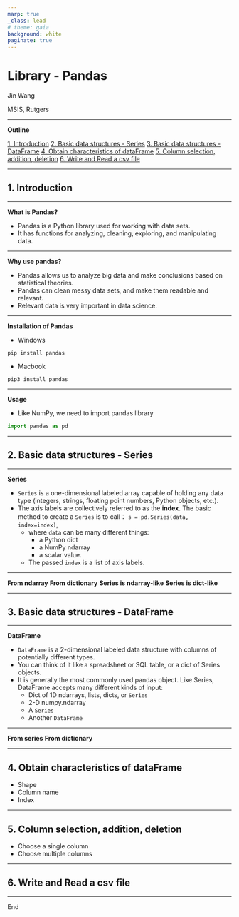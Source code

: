 ```yaml
---
marp: true
_class: lead
# theme: gaia
background: white
paginate: true
---
```


# Library - Pandas

Jin Wang

MSIS, Rutgers

---
**Outline**


[1. Introduction](#1-introduction)
[2. Basic data structures - Series](#2-basic-data-structures---series)
[3. Basic data structures - DataFrame](#3-basic-data-structures---dataframe)
[4. Obtain characteristics of dataFrame](#4-obtain-characteristics-of-dataframe)
[5. Column selection, addition, deletion](#5-column-selection-addition-deletion)
[6. Write and Read a csv file](#6-write-and-read-a-csv-file)


---
## 1. Introduction

---


**What is Pandas?**
- Pandas is a Python library used for working with data sets.
- It has functions for analyzing, cleaning, exploring, and manipulating data.
---

**Why use pandas?**
- Pandas allows us to analyze big data and make conclusions based on statistical theories.
- Pandas can clean messy data sets, and make them readable and relevant.
- Relevant data is very important in data science.
---

**Installation of Pandas**
- Windows
```base
pip install pandas
```
- Macbook
```base
pip3 install pandas
```
---


**Usage**
- Like NumPy, we need to import pandas library
```python
import pandas as pd
```
---
## 2. Basic data structures - Series

---

**Series**
- `Series` is a one-dimensional labeled array capable of holding any data type (integers, strings, floating point numbers, Python objects, etc.). 
- The axis labels are collectively referred to as the **index**. The basic method to create a `Series` is to call：
	`s = pd.Series(data, index=index)`, 
	- where `data` can be many different things:
		- a Python dict
		- a NumPy ndarray
		- a scalar value.
	- The passed `index` is a list of axis labels. 
---


**From ndarray**
**From dictionary**
**Series is ndarray-like**
**Series is dict-like**



---
## 3. Basic data structures - DataFrame

---

**DataFrame**
- `DataFrame` is a 2-dimensional labeled data structure with columns of potentially different types. 
- You can think of it like a spreadsheet or SQL table, or a dict of Series objects. 
- It is generally the most commonly used pandas object. Like Series, DataFrame accepts many different kinds of input:
	- Dict of 1D ndarrays, lists, dicts, or `Series`
	- 2-D numpy.ndarray
	- A `Series`
	- Another `DataFrame`

---

**From series**
**From dictionary**

---
## 4. Obtain characteristics of dataFrame

- Shape
- Column name
- Index


---
## 5. Column selection, addition, deletion

- Choose a single column
- Choose multiple columns

---
## 6. Write and Read a csv file

---

End
